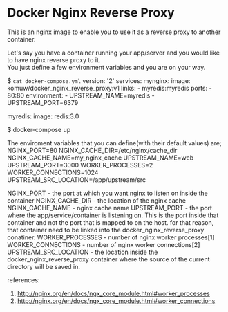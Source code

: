 # Docker Nginx Reverse Proxy        



This is an nginx image to enable you to use it as a reverse proxy to another container.                    



Let's say you have a container running your app/server and you would like to have nginx reverse proxy to it.                               
You just define a few environment variables and you are on your way.                          


$ `cat docker-compose.yml`
version: '2'
services:
  mynginx:
    image: komuw/docker_nginx_reverse_proxy:v1
    links:
      - myredis:myredis
    ports:
      - 80:80
    environment:
      - UPSTREAM_NAME=myredis
      - UPSTREAM_PORT=6379

  myredis:
    image: redis:3.0

$ docker-compose up 



The enviroment variables that you can define(with their default values) are;            
NGINX_PORT=80
NGINX_CACHE_DIR=/etc/nginx/cache_dir
NGINX_CACHE_NAME=my_nginx_cache
UPSTREAM_NAME=web
UPSTREAM_PORT=3000
WORKER_PROCESSES=2
WORKER_CONNECTIONS=1024
UPSTREAM_SRC_LOCATION=/app/upstream/src

NGINX_PORT - the port at which you want nginx to listen on inside the container
NGINX_CACHE_DIR - the location of the nginx cache
NGINX_CACHE_NAME - nginx cache name
UPSTREAM_PORT - the port where the app/service/container is listening on. This is the port inside that container and not the port that is mapped to on the host. 
    for that reason, that container need to be linked into the docker_nginx_reverse_proxy conatiner.
WORKER_PROCESSES - number of nginx worker processes[1]
WORKER_CONNECTIONS - number of nginx worker connections[2]
UPSTREAM_SRC_LOCATION - the location inside the docker_nginx_reverse_proxy container where the source of the current directory will be saved in.


references:
1. http://nginx.org/en/docs/ngx_core_module.html#worker_processes
2. http://nginx.org/en/docs/ngx_core_module.html#worker_connections